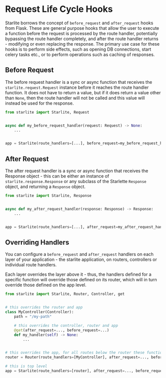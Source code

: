 # Request Life Cycle Hooks

Starlite borrows the concept of `before_request` and `after_request` hooks from Flask. These are general purpose hooks that allow the user to execute a function before the request is processed by the route handler, potentially bypassing the route handler completely, and after the route handler returns - modifying or even replacing the response. The primary use case for these hooks is to perform side effects, such as opening DB connections, start celery tasks etc., or to perform operations such as caching of responses.

## Before Request

The before request handler is a sync or async function that receives the `starlite.request.Request` instance before it
reaches the route handler function. It does not have to return a value, but if it does return a value other than `None`,
then the route handler will not be called and this value will instead be used for the response.

```python
from starlite import Starlite, Request


async def my_before_request_handler(request: Request) -> None:
    ...


app = Starlite(route_handlers=[...], before_request=my_before_request_handler)
```

## After Request

The after request handler is a sync or async function that receives the Response object - this can be either an instance
of `starlite.response.Response` or any subclass of the Starlette `Response` object, and returning a `Response` object.

```python
from starlite import Starlite, Response


async def my_after_request_handler(response: Response) -> Response:
    ...


app = Starlite(route_handlers=[...], after_request=my_after_request_handler)
```

## Overriding Handlers

You can configure a `before_request` and `after_request` handlers on each layer of your application - the starlite
application, on routers, controllers or individual route handlers.

Each layer overrides the layer above it - thus, the handlers defined for a specific function will override those defined
on its router, which will in turn override those defined on the app level.

```python
from starlite import Starlite, Router, Controller, get


# this overrides the router and app
class MyController(Controller):
    path = "/my-path"

    # this overrides the controller, router and app
    @get(after_request=..., before_request=...)
    def my_handler(self) -> None:
        ...


# this overrides the app, for all routes below the router these functions will be used
router = Router(route_handlers=[MyController], after_request=..., before_request=...)

# this is top level
app = Starlite(route_handlers=[router], after_request=..., before_request=...)
```
